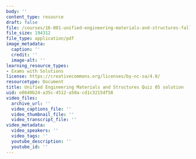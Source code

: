 ```yaml
---
body: ''
content_type: resource
draft: false
file: /courses/16-001-unified-engineering-materials-and-structures-fall-2021/mit16_001_f21_q05_sol.pdf
file_size: 194312
file_type: application/pdf
image_metadata:
  caption: ''
  credit: ''
  image-alt: ''
learning_resource_types:
- Exams with Solutions
license: https://creativecommons.org/licenses/by-nc-sa/4.0/
resourcetype: Document
title: Unified Engineering Materials and Structures Quiz 05 solution
uid: e0640b24-a35c-4512-a50a-cd1c3215df58
video_files:
  archive_url: ''
  video_captions_file: ''
  video_thumbnail_file: ''
  video_transcript_file: ''
video_metadata:
  video_speakers: ''
  video_tags: ''
  youtube_description: ''
  youtube_id: ''
---
```

